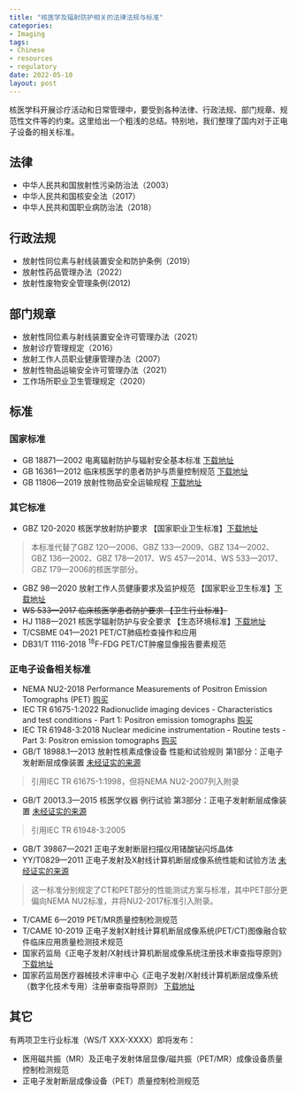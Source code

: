 ```yaml
---
title: "核医学及辐射防护相关的法律法规与标准"
categories:
- Imaging
tags:
- Chinese
- resources
- regulatory
date: 2022-05-10
layout: post
---
```


核医学科开展诊疗活动和日常管理中，要受到各种法律、行政法规、部门规章、规范性文件等的约束。这里给出一个粗浅的总结。特别地，我们整理了国内对于正电子设备的相关标准。

## 法律

- 中华人民共和国放射性污染防治法（2003）
- 中华人民共和国核安全法（2017）
- 中华人民共和国职业病防治法（2018）

## 行政法规

- 放射性同位素与射线装置安全和防护条例（2019）
- 放射性药品管理办法（2022）
- 放射性废物安全管理条例(2012)

## 部门规章

- 放射性同位素与射线装置安全许可管理办法（2021）
- 放射诊疗管理规定（2016）
- 放射工作人员职业健康管理办法（2007）
- 放射性物品运输安全许可管理办法（2021）
- 工作场所职业卫生管理规定（2020）

## 标准

### 国家标准

- GB 18871—2002 电离辐射防护与辐射安全基本标准 [下载地址](http://www.nirp.cn/userfiles/file/GB18871-2002.pdf)
- GB 16361—2012 临床核医学的患者防护与质量控制规范 [下载地址](http://www.nhc.gov.cn/ewebeditor/uploadfile/2014/10/20141029113914449.pdf)
- GB 11806—2019 放射性物品安全运输规程 [下载地址](https://www.mee.gov.cn/ywgz/fgbz/bz/bzwb/hxxhj/fsxhjbz/201903/W020190322511199923924.pdf)

### 其它标准

- GBZ 120-2020 核医学放射防护要求 【国家职业卫生标准】[下载地址](http://www.nhc.gov.cn/fzs/s7852d/202011/9d778170b914471fad56cf8308d4bda1/files/657e04bc556e428db6db6f4bc98191a7.pdf)

> 本标准代替了GBZ 120—2006、GBZ 133—2009、GBZ 134—2002、GBZ 136—2002、GBZ 178—2017、WS 457—2014、WS 533—2017、GBZ 179—2006的核医学部分。

- GBZ 98—2020 放射工作人员健康要求及监护规范 【国家职业卫生标准】[下载地址](http://www.nhc.gov.cn/fzs/s7852d/202011/9d778170b914471fad56cf8308d4bda1/files/9c0c4af0e6704c56aa56ede4bb1a7b14.pdf)
- <del>WS 533—2017 临床核医学患者防护要求 【卫生行业标准】</del> 
- HJ 1188—2021 核医学辐射防护与安全要求 【生态环境标准】[下载地址](https://www.mee.gov.cn/ywgz/fgbz/bz/bzwb/hxxhj/xgbz/202109/W020210922368889711824.pdf)
- T/CSBME 041—2021 PET/CT肺癌检查操作和应用
- DB31/T 1116-2018 <sup>18</sup>F-FDG PET/CT肿瘤显像报告要素规范

### 正电子设备相关标准

- NEMA NU2-2018 Performance Measurements of Positron Emission Tomographs (PET)
 [购买](https://www.nema.org/standards/view/Performance-Measurements-of-Positron-Emission-Tomographs)
- IEC TR 61675-1:2022 Radionuclide imaging devices - Characteristics and test conditions - Part 1: Positron emission tomographs [购买](https://webstore.iec.ch/publication/67292)
- IEC TR 61948-3:2018 Nuclear medicine instrumentation - Routine tests - Part 3: Positron emission tomographs [购买](https://webstore.iec.ch/publication/60788)
- GB/T 18988.1—2013 放射性核素成像设备 性能和试验规则 第1部分：正电子发射断层成像装置 [未经证实的来源](https://file.wuxuwang.com/qixieflyzbz/355_GB18988.1-2013.pdf)

> 引用IEC TR 61675-1:1998，但将NEMA NU2-2007列入附录

- GB/T 20013.3—2015 核医学仪器 例行试验 第3部分：正电子发射断层成像装置 [未经证实的来源](https://file.wuxuwang.com/qixieflyzbz/354_GB20013.3-2015.pdf)

> 引用IEC TR 61948-3:2005

- GB/T 39867—2021 正电子发射断层扫描仪用锗酸铋闪烁晶体
- YY/T0829—2011 正电子发射及X射线计算机断层成像系统性能和试验方法 [未经证实的来源](https://file.wuxuwang.com/qixieflyzbz/357_YY0829-2011.pdf)

> 这一标准分别规定了CT和PET部分的性能测试方案与标准，其中PET部分更偏向NEMA NU2标准，并将NU2-2017标准引入附录。

- T/CAME 6—2019 PET/MR质量控制检测规范
- T/CAME 10-2019 正电子发射X射线计算机断层成像系统(PET/CT)图像融合软件临床应用质量检测技术规范
- 国家药监局《正电子发射/X射线计算机断层成像系统注册技术审查指导原则》 [下载地址](https://www.cmde.org.cn/flfg/zdyz/zdyzwbk/20200312140405299.html)
- 国家药监局医疗器械技术评审中心《正电子发射/X射线计算机断层成像系统（数字化技术专用）注册审查指导原则》 [下载地址](https://www.cmde.org.cn/flfg/zdyz/zdyzwbk/20220120131600594.html)

## 其它

有两项卫生行业标准（WS/T XXX-XXXX）即将发布：

- 医用磁共振（MR）及正电子发射体层显像/磁共振（PET/MR）成像设备质量控制检测规范
- 正电子发射断层成像设备（PET）质量控制检测规范
